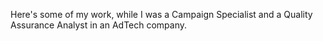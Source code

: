 Here's some of my work, while I was a Campaign Specialist and a Quality Assurance Analyst in an AdTech company.
